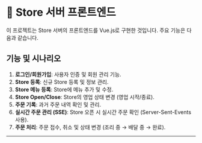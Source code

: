 # 🏪 Store 서버 프론트엔드

이 프로젝트는 Store 서버의 프론트엔드를 Vue.js로 구현한 것입니다. 주요 기능은 다음과 같습니다.

## 기능 및 시나리오

1. **로그인/회원가입**: 사용자 인증 및 회원 관리 기능.
2. **Store 등록**: 신규 Store 등록 및 정보 관리.
3. **Store 메뉴 등록**: Store에 메뉴 추가 및 수정.
4. **Store Open/Close**: Store의 영업 상태 변경 (영업 시작/종료).
5. **주문 기록**: 과거 주문 내역 확인 및 관리.
6. **실시간 주문 관리 (SSE)**: Store 오픈 시 실시간 주문 확인 (Server-Sent-Events 사용).
7. **주문 처리**: 주문 접수, 취소 및 상태 변경 (조리 중 → 배달 중 → 완료).

---

